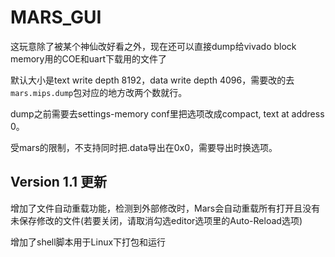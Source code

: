 # MARS_GUI

这玩意除了被某个神仙改好看之外，现在还可以直接dump给vivado block memory用的COE和uart下载用的文件了

默认大小是text write depth 8192，data write depth 4096，需要改的去`mars.mips.dump`包对应的地方改两个数就行。

dump之前需要去settings-memory conf里把选项改成compact, text at address 0。

受mars的限制，不支持同时把.data导出在0x0，需要导出时换选项。

## Version 1.1 更新

增加了文件自动重载功能，检测到外部修改时，Mars会自动重载所有打开且没有未保存修改的文件(若要关闭，请取消勾选editor选项里的Auto-Reload选项)

增加了shell脚本用于Linux下打包和运行
